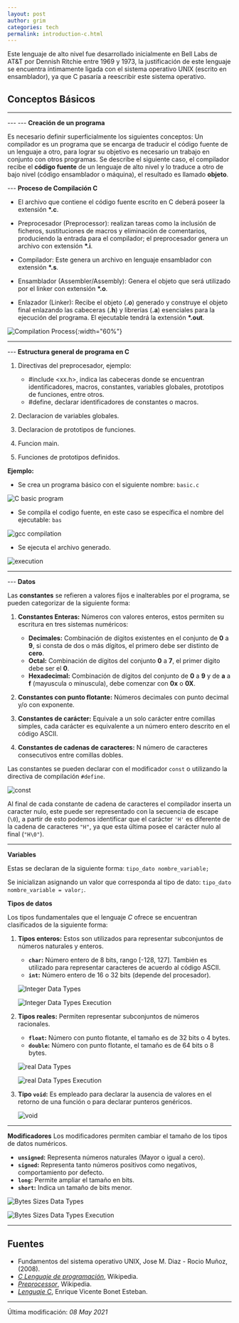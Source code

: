 ```yaml
---
layout: post
author: grim
categories: tech
permalink: introduction-c.html
---
```

Este lenguaje de alto nivel fue desarrollado inicialmente en Bell Labs de AT&T por Dennish Ritchie entre 1969 y 1973, la justificación de este lenguaje se encuentra íntimamente ligada con el sistema operativo UNIX (escrito en ensamblador), ya que C pasaría a reescribir este sistema operativo.

## Conceptos Básicos

---

--- --- **Creación de un programa**

Es necesario definir superficialmente los siguientes conceptos:
Un compilador es un programa que se encarga de traducir el código fuente de un lenguaje a otro, para lograr su objetivo es necesario un trabajo en conjunto con otros programas.
Se describe el siguiente caso, el compilador recibe el **código fuente** de un lenguaje de alto nivel y lo traduce a otro de bajo nivel (código ensamblador o máquina), el resultado es llamado **objeto**.

--- **Proceso de Compilación C**

  - El archivo que contiene el código fuente escrito en C deberá poseer la extensión **\*.c**.

  - Preprocesador (Preprocessor): realizan tareas como la inclusión de ficheros, sustituciones de macros y eliminación de comentarios, produciendo la entrada para el compilador; el preprocesador genera un archivo con extensión **\*.i**.

  - Compilador: Este genera un archivo en lenguaje ensamblador con extensión **\*.s**.

  - Ensamblador (Assembler/Assembly): Genera el objeto que será utilizado por el linker con extensión **\*.o**.

  - Enlazador (Linker): Recibe el objeto (**.o**) generado y construye el objeto final enlazando las cabeceras (**.h**) y librerías (**.a**) esenciales para la ejecución del programa. El ejecutable tendrá la extensión **\*.out**.


![Compilation Process](assets/images/20210418/compilation_process.png){:width="60%"}

---

--- **Estructura general de programa en C**

1. Directivas del preprocesador, ejemplo:
    - #include \<xx.h\>, indica las cabeceras donde se encuentran identificadores, macros, constantes, variables globales, prototipos de funciones, entre otros.
    - #define, declarar identificadores de constantes o macros.

2. Declaracion de variables globales.

3. Declaracion de prototipos de funciones.

4. Funcion main.

5. Funciones de prototipos definidos.

**Ejemplo:**

- Se crea un programa básico con el siguiente nombre: `basic.c`

![C basic program](assets/images/20210418/Cbasis1.png)

- Se compila el codigo fuente, en este caso se específica el nombre del ejecutable: `bas`

![gcc compilation](assets/images/20210418/Cbasis2.png)

- Se ejecuta el archivo generado.

![execution](assets/images/20210418/Cbasis3.png)

---

--- **Datos**

Las **constantes** se refieren a valores fijos e inalterables por el programa, se pueden
categorizar de la siguiente forma:

1. **Constantes Enteras:** Números con valores enteros, estos permiten su escritura en
tres sistemas numéricos:
    - **Decimales:** Combinación de dígitos existentes en el conjunto de **0** a **9**, si consta
    de dos o más dígitos, el primero debe ser distinto de **cero**.
    - **Octal:**  Combinación de dígitos del conjunto **0** a **7**, el primer dígito debe ser el **0**.
    - **Hexadecimal:** Combinación de dígitos del conjunto de **0** a **9** y de **a** a **f** (mayuscula o minuscula), debe comenzar con **0x** o **0X**.

2. **Constantes con punto flotante:** Números decimales con punto decimal y/o con exponente.

3. **Constantes de carácter:** Equivale a un solo carácter entre comillas simples, cada carácter es equivalente a un número entero descrito en el código ASCII.

4. **Constantes de cadenas de caracteres:** N número de caracteres consecutivos entre
comillas dobles.

Las constantes se pueden declarar con el modificador `const` o utilizando la directiva
de compilación `#define`.

![const](assets/images/20210418/const.png)

Al final de cada constante de cadena de caracteres el compilador inserta un caracter nulo, este puede ser representado con la secuencia de escape (`\0`), a partir
de esto podemos identificar que el carácter `'H'` es diferente de la cadena de caracteres `"H"`, ya que esta última posee el carácter nulo al final (`"H\0"`).

---

**Variables**

Estas se declaran de la siguiente forma: `tipo_dato nombre_variable;`

Se inicializan asignando un valor que corresponda al tipo de dato: `tipo_dato nombre_variable = valor;`.

**Tipos de datos**

Los tipos fundamentales que el lenguaje *C* ofrece se encuentran clasificados de la siguiente forma:
1. **Tipos enteros:** Estos son utilizados para representar subconjuntos de números naturales y enteros.
    - **`char`:** Número entero de 8 bits, rango [-128, 127]. También es utilizado para representar caracteres de acuerdo al código ASCII.
    - **`int`:** Número entero de 16 o 32 bits (depende del procesador).

    ![Integer Data Types](assets/images/20210418/TiposDatosEnteros.png)

    ![Integer Data Types Execution](assets/images/20210418/TiposDatosEnterosEx.png)

2. **Tipos reales:** Permiten representar subconjuntos de números racionales.
    - **`float`:** Número con punto flotante, el tamaño es de 32 bits o 4 bytes.
    - **`double`:** Número con punto flotante, el tamaño es de 64 bits o 8 bytes.

    ![real Data Types](assets/images/20210418/TiposDatosReales.png)

    ![real Data Types Execution](assets/images/20210418/TiposDatosRealesEx.png)

3. **Tipo `void`:** Es empleado para declarar la ausencia de valores en el retorno de una función o para declarar punteros genéricos.

    ![void](assets/images/20210418/void.png)

---

**Modificadores**
Los modificadores permiten cambiar el tamaño de los tipos de datos numéricos.
- **`unsigned`:** Representa números naturales (Mayor o igual a cero).
- **`signed`:** Representa tanto números positivos como negativos, comportamiento por defecto.
- **`long`:** Permite ampliar el tamaño en bits.
- **`short`:** Indica un tamaño de bits menor.

![Bytes Sizes Data Types](assets/images/20210418/bytesSize.png)

![Bytes Sizes Data Types Execution](assets/images/20210418/bytesSizeEx.png)

---
## **Fuentes**

- Fundamentos del sistema operativo UNIX, Jose M. Diaz - Rocio Muñoz, (2008).
- *[C Lenguaje de programación](https://es.wikipedia.org/wiki/C_(lenguaje_de_programaci%C3%B3n))*, Wikipedia.
- *[Preprocessor](https://en.wikipedia.org/wiki/Preprocessor)*, Wikipedia.
- *[Lenguaje C](https://informatica.uv.es/estguia/ATD/apuntes/laboratorio/Lenguaje-C.pdf)*, Enrique Vicente Bonet Esteban.

---

Última modificación: *08 May 2021*
